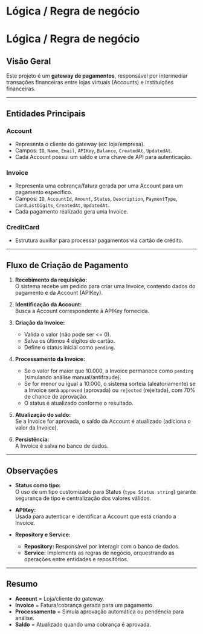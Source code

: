 # Lógica / Regra de negócio 

# Lógica / Regra de negócio

## Visão Geral

Este projeto é um **gateway de pagamentos**, responsável por intermediar transações financeiras entre lojas virtuais (Accounts) e instituições financeiras.

---

## Entidades Principais

### Account
- Representa o cliente do gateway (ex: loja/empresa).
- Campos: `ID`, `Name`, `Email`, `APIKey`, `Balance`, `CreatedAt`, `UpdatedAt`.
- Cada Account possui um saldo e uma chave de API para autenticação.

### Invoice
- Representa uma cobrança/fatura gerada por uma Account para um pagamento específico.
- Campos: `ID`, `AccountId`, `Amount`, `Status`, `Description`, `PaymentType`, `CardLastDigits`, `CreatedAt`, `UpdatedAt`.
- Cada pagamento realizado gera uma Invoice.

### CreditCard
- Estrutura auxiliar para processar pagamentos via cartão de crédito.

---

## Fluxo de Criação de Pagamento

1. **Recebimento da requisição:**  
   O sistema recebe um pedido para criar uma Invoice, contendo dados do pagamento e da Account (APIKey).

2. **Identificação da Account:**  
   Busca a Account correspondente à APIKey fornecida.

3. **Criação da Invoice:**  
   - Valida o valor (não pode ser <= 0).
   - Salva os últimos 4 dígitos do cartão.
   - Define o status inicial como `pending`.

4. **Processamento da Invoice:**  
   - Se o valor for maior que 10.000, a Invoice permanece como `pending` (simulando análise manual/antifraude).
   - Se for menor ou igual a 10.000, o sistema sorteia (aleatoriamente) se a Invoice será `approved` (aprovada) ou `rejected` (rejeitada), com 70% de chance de aprovação.
   - O status é atualizado conforme o resultado.

5. **Atualização do saldo:**  
   Se a Invoice for aprovada, o saldo da Account é atualizado (adiciona o valor da Invoice).

6. **Persistência:**  
   A Invoice é salva no banco de dados.

---

## Observações

- **Status como tipo:**  
  O uso de um tipo customizado para Status (`type Status string`) garante segurança de tipo e centralização dos valores válidos.

- **APIKey:**  
  Usada para autenticar e identificar a Account que está criando a Invoice.

- **Repository e Service:**  
  - **Repository:** Responsável por interagir com o banco de dados.
  - **Service:** Implementa as regras de negócio, orquestrando as operações entre entidades e repositórios.

---

## Resumo

- **Account** = Loja/cliente do gateway.
- **Invoice** = Fatura/cobrança gerada para um pagamento.
- **Processamento** = Simula aprovação automática ou pendência para análise.
- **Saldo** = Atualizado quando uma cobrança é aprovada.